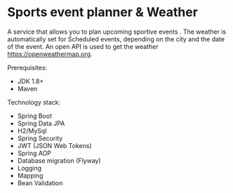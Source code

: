 # Sports event planner & Weather

A service that allows you to plan upcoming sportive events . The weather is automatically set for Scheduled events, depending on the city and the date of the event. An open API is used to get the weather https://openweathermap.org.

Prerequisites:
* JDK 1.8+
* Maven

Technology stack:
* Spring Boot
* Spring Data JPA
* H2/MySql
* Spring Security
* JWT (JSON Web Tokens)
* Spring AOP
* Database migration (Flyway)
* Logging
* Mapping
* Bean Validation

